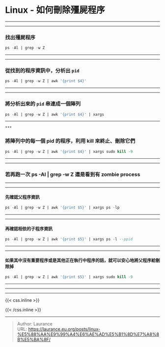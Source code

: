 # Linux - 如何刪除殭屍程序


***
***

### 找出殭屍程序

```sql
ps -Al | grep -w Z
```
    
***
***
    
### 從找到的程序資訊中，分析出 `pid`
    
```sql
ps -Al | grep -w Z | awk '{print $4}'
```

***
***
    
### 將分析出來的 `pid` 串連成一個陣列
    
```sql
ps -Al | grep -w Z | awk '{print $4}' | xargs
```

***
    ***
        
### 將陣列中的每一個 pid 的程序，利用 kill 來終止、刪除它們
    
```sql
ps -Al | grep -w Z | awk '{print $4}' | xargs sudo kill -9
```

***
***
    
### 若再跑一次 ps -Al | grep -w Z 還是看到有 zombie process

***
***
    
#### 先確認父程序資訊
    
```sql
ps -Al | grep -w Z | awk '{print $5}' | xargs ps -lp
```

***
***
    
#### 再確認相依的子程序資訊
    
```sql
ps -Al | grep -w Z | awk '{print $5}' | xargs ps -l --ppid
```

***
***
    
#### 如果其中沒有重要程序或是其他正在執行中程序的話，就可以安心地將父程序給刪除掉
    
```sql
ps -Al | grep -w Z | awk '{print $5}' | xargs sudo kill -9
```

***
***


***

{{< css.inline >}}
<style>
.emojify {
	font-family: Apple Color Emoji, Segoe UI Emoji, NotoColorEmoji, Segoe UI Symbol, Android Emoji, EmojiSymbols;
	font-size: 2rem;
	vertical-align: middle;
}
@media screen and (max-width:650px) {
  .nowrap {
    display: block;
    margin: 25px 0;
  }
}
</style>
{{< /css.inline >}}


---

> Author: Laurance  
> URL: https://laurance.eu.org/posts/linux-%E5%88%AA%E9%99%A4%E6%AE%AD%E5%B1%8D%E7%A8%8B%E5%BA%8F/  

